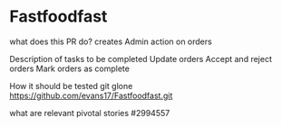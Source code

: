 # Fastfoodfast
what does this PR do? creates Admin action on orders

Description of tasks to be completed Update orders Accept and reject orders Mark orders as complete

How it should be tested git glone https://github.com/evans17/Fastfoodfast.git

what are relevant pivotal stories #2994557
